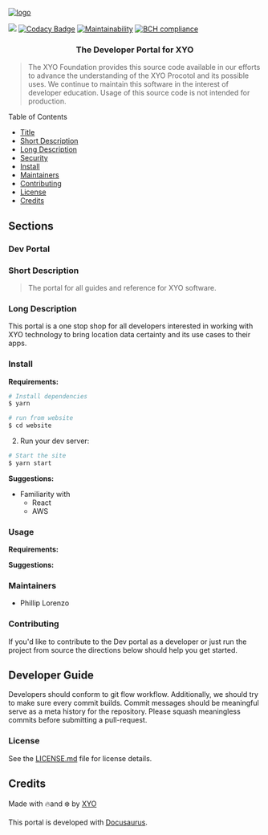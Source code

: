 [![logo]](https://xyo.network)

![](https://github.com/XYOracleNetwork/web-developer.xyo.network-react/workflows/Build/badge.svg) [![Codacy Badge](https://api.codacy.com/project/badge/Grade/eaf0675018884f1aba705a08d59285db)](https://www.codacy.com?utm_source=github.com&amp;utm_medium=referral&amp;utm_content=XYOracleNetwork/web-developer.xyo.network-react&amp;utm_campaign=Badge_Grade) [![Maintainability](https://api.codeclimate.com/v1/badges/ff4a4267f57f95dc34fc/maintainability)](https://codeclimate.com/github/XYOracleNetwork/web-developer.xyo.network-react/maintainability) [![BCH compliance](https://bettercodehub.com/edge/badge/XYOracleNetwork/web-developer.xyo.network-react?branch=master&token=bacd296f4c007dc034b24e1066a3ab38a2659421)](https://bettercodehub.com/) 

<h3 align="center">
  The Developer Portal for XYO 
</h3>

> The XYO Foundation provides this source code available in our efforts to advance the understanding of the XYO Procotol and its possible uses. We continue to maintain this software in the interest of developer education. Usage of this source code is not intended for production.

Table of Contents

-   [Title](#dev-portal)
-   [Short Description](#short-description)
-   [Long Description](#long-description)
-   [Security](#security)
-   [Install](#install)
-   [Maintainers](#maintainers)
-   [Contributing](#contributing)
-   [License](#license)
-   [Credits](#credits)

## Sections

### Dev Portal

### Short Description

> The portal for all guides and reference for XYO software. 

### Long Description
This portal is a one stop shop for all developers interested in working with XYO technology to bring location data certainty and its use cases to their apps. 

### Install

**Requirements:**
```sh
# Install dependencies
$ yarn
```

```sh
# run from website
$ cd website 
```

2.  Run your dev server:

```sh
# Start the site
$ yarn start
```


**Suggestions:**
- Familiarity with
  - React
  - AWS

### Usage

**Requirements:**

**Suggestions:**

### Maintainers

- Phillip Lorenzo

### Contributing

If you'd like to contribute to the Dev portal as a developer or just run the project from source the directions below should help you get started.

## Developer Guide

Developers should conform to git flow workflow. Additionally, we should try to make sure
every commit builds. Commit messages should be meaningful serve as a meta history for the
repository. Please squash meaningless commits before submitting a pull-request.

### License

See the [LICENSE.md](LICENSE) file for license details.

## Credits

Made with 🔥and ❄️ by [XYO](https://www.xyo.network)

This portal is developed with [Docusaurus](https://docusaurus.io/).


[logo]: https://cdn.xy.company/img/brand/XYO_full_colored.png
